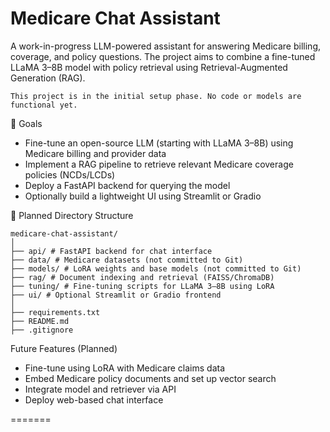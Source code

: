 # Medicare Chat Assistant

A work-in-progress LLM-powered assistant for answering Medicare billing, coverage, and policy questions. The project aims to combine a fine-tuned LLaMA 3–8B model with policy retrieval using Retrieval-Augmented Generation (RAG).

    This project is in the initial setup phase. No code or models are functional yet.

🚧 Goals

 - Fine-tune an open-source LLM (starting with LLaMA 3–8B) using Medicare billing and provider data
 - Implement a RAG pipeline to retrieve relevant Medicare coverage policies (NCDs/LCDs)
 - Deploy a FastAPI backend for querying the model
 - Optionally build a lightweight UI using Streamlit or Gradio

📁 Planned Directory Structure
```
medicare-chat-assistant/
│
├── api/ # FastAPI backend for chat interface
├── data/ # Medicare datasets (not committed to Git)
├── models/ # LoRA weights and base models (not committed to Git)
├── rag/ # Document indexing and retrieval (FAISS/ChromaDB)
├── tuning/ # Fine-tuning scripts for LLaMA 3–8B using LoRA
├── ui/ # Optional Streamlit or Gradio frontend
│
├── requirements.txt
├── README.md
├── .gitignore
```

Future Features (Planned)

 - Fine-tune using LoRA with Medicare claims data
 - Embed Medicare policy documents and set up vector search
 - Integrate model and retriever via API
 - Deploy web-based chat interface

 
=======
